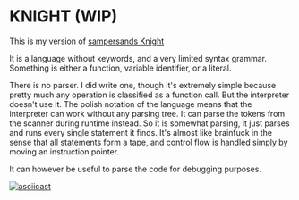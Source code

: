 # KNIGHT (WIP)
This is my version of [sampersands Knight](https://github.com/sampersand/Knight-Haskell)

It is a language without keywords, and a very limited syntax grammar.
Something is either a function, variable identifier, or a literal.

There is no parser.
I did write one, though it's extremely simple because pretty much any operation is classified as a function call.
But the interpreter doesn't use it. The polish notation of the language means that the interpreter can work without any parsing tree.
It can parse the tokens from the scanner during runtime instead. So it is somewhat parsing, it just parses and runs every single statement it finds.
It's almost like brainfuck in the sense that all statements form a tape, and control flow is handled simply by moving an instruction pointer.

It can however be useful to parse the code for debugging purposes.

[![asciicast](https://asciinema.org/a/zEFUTHG6pYRP3UW7zOvvj9rkV.svg)](https://asciinema.org/a/zEFUTHG6pYRP3UW7zOvvj9rkV)
